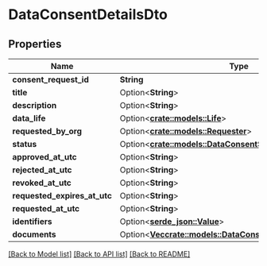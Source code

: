 # DataConsentDetailsDto

## Properties

Name | Type | Description | Notes
------------ | ------------- | ------------- | -------------
**consent_request_id** | **String** |  | 
**title** | Option<**String**> |  | [optional]
**description** | Option<**String**> |  | [optional]
**data_life** | Option<[**crate::models::Life**](Life.md)> |  | [optional]
**requested_by_org** | Option<[**crate::models::Requester**](Requester.md)> |  | [optional]
**status** | Option<[**crate::models::DataConsentStatus**](DataConsentStatus.md)> |  | [optional]
**approved_at_utc** | Option<**String**> |  | [optional]
**rejected_at_utc** | Option<**String**> |  | [optional]
**revoked_at_utc** | Option<**String**> |  | [optional]
**requested_expires_at_utc** | Option<**String**> |  | [optional]
**requested_at_utc** | Option<**String**> |  | [optional]
**identifiers** | Option<[**serde_json::Value**](.md)> |  | [optional]
**documents** | Option<[**Vec<crate::models::DataConsentDocumentDetailsDto>**](DataConsentDocumentDetailsDto.md)> |  | [optional]

[[Back to Model list]](../README.md#documentation-for-models) [[Back to API list]](../README.md#documentation-for-api-endpoints) [[Back to README]](../README.md)


